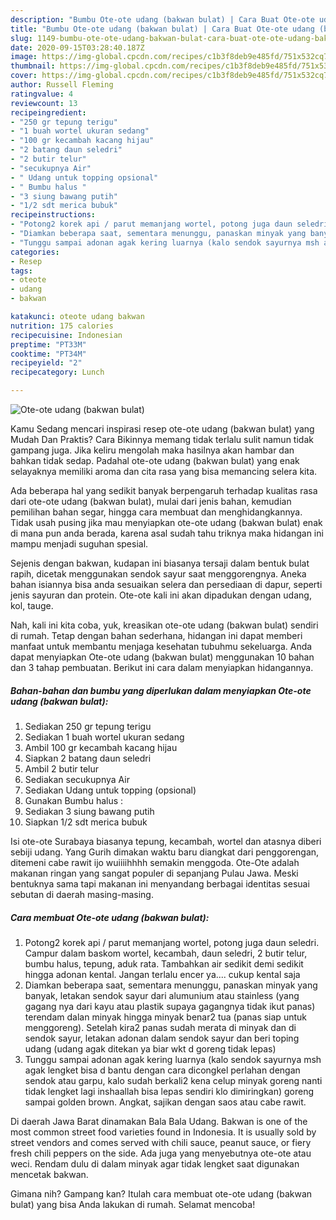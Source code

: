 ```yaml
---
description: "Bumbu Ote-ote udang (bakwan bulat) | Cara Buat Ote-ote udang (bakwan bulat) Yang Sedap"
title: "Bumbu Ote-ote udang (bakwan bulat) | Cara Buat Ote-ote udang (bakwan bulat) Yang Sedap"
slug: 1149-bumbu-ote-ote-udang-bakwan-bulat-cara-buat-ote-ote-udang-bakwan-bulat-yang-sedap
date: 2020-09-15T03:28:40.187Z
image: https://img-global.cpcdn.com/recipes/c1b3f8deb9e485fd/751x532cq70/ote-ote-udang-bakwan-bulat-foto-resep-utama.jpg
thumbnail: https://img-global.cpcdn.com/recipes/c1b3f8deb9e485fd/751x532cq70/ote-ote-udang-bakwan-bulat-foto-resep-utama.jpg
cover: https://img-global.cpcdn.com/recipes/c1b3f8deb9e485fd/751x532cq70/ote-ote-udang-bakwan-bulat-foto-resep-utama.jpg
author: Russell Fleming
ratingvalue: 4
reviewcount: 13
recipeingredient:
- "250 gr tepung terigu"
- "1 buah wortel ukuran sedang"
- "100 gr kecambah kacang hijau"
- "2 batang daun seledri"
- "2 butir telur"
- "secukupnya Air"
- " Udang untuk topping opsional"
- " Bumbu halus "
- "3 siung bawang putih"
- "1/2 sdt merica bubuk"
recipeinstructions:
- "Potong2 korek api / parut memanjang wortel, potong juga daun seledri. Campur dalam baskom wortel, kecambah, daun seledri, 2 butir telur, bumbu halus, tepung, aduk rata. Tambahkan air sedikit demi sedikit hingga adonan kental. Jangan terlalu encer ya.... cukup kental saja"
- "Diamkan beberapa saat, sementara menunggu, panaskan minyak yang banyak, letakan sendok sayur dari alumunium atau stainless (yang gagang nya dari kayu atau plastik supaya gagangnya tidak ikut panas) terendam dalan minyak hingga minyak benar2 tua (panas siap untuk menggoreng). Setelah kira2 panas sudah merata di minyak dan di sendok sayur, letakan adonan dalam sendok sayur dan beri toping udang (udang agak ditekan ya biar wkt d goreng tidak lepas)"
- "Tunggu sampai adonan agak kering luarnya (kalo sendok sayurnya msh agak lengket bisa d bantu dengan cara dicongkel perlahan dengan sendok atau garpu, kalo sudah berkali2 kena celup minyak goreng nanti tidak lengket lagi inshaallah bisa lepas sendiri klo dimiringkan) goreng sampai golden brown. Angkat, sajikan dengan saos atau cabe rawit."
categories:
- Resep
tags:
- oteote
- udang
- bakwan

katakunci: oteote udang bakwan 
nutrition: 175 calories
recipecuisine: Indonesian
preptime: "PT33M"
cooktime: "PT34M"
recipeyield: "2"
recipecategory: Lunch

---
```



![Ote-ote udang (bakwan bulat)](https://img-global.cpcdn.com/recipes/c1b3f8deb9e485fd/751x532cq70/ote-ote-udang-bakwan-bulat-foto-resep-utama.jpg)

Kamu Sedang mencari inspirasi resep ote-ote udang (bakwan bulat) yang Mudah Dan Praktis? Cara Bikinnya memang tidak terlalu sulit namun tidak gampang juga. Jika keliru mengolah maka hasilnya akan hambar dan bahkan tidak sedap. Padahal ote-ote udang (bakwan bulat) yang enak selayaknya memiliki aroma dan cita rasa yang bisa memancing selera kita.

Ada beberapa hal yang sedikit banyak berpengaruh terhadap kualitas rasa dari ote-ote udang (bakwan bulat), mulai dari jenis bahan, kemudian pemilihan bahan segar, hingga cara membuat dan menghidangkannya. Tidak usah pusing jika mau menyiapkan ote-ote udang (bakwan bulat) enak di mana pun anda berada, karena asal sudah tahu triknya maka hidangan ini mampu menjadi suguhan spesial.

Sejenis dengan bakwan, kudapan ini biasanya tersaji dalam bentuk bulat rapih, dicetak menggunakan sendok sayur saat menggorengnya. Aneka bahan isiannya bisa anda sesuaikan selera dan persediaan di dapur, seperti jenis sayuran dan protein. Ote-ote kali ini akan dipadukan dengan udang, kol, tauge.


Nah, kali ini kita coba, yuk, kreasikan ote-ote udang (bakwan bulat) sendiri di rumah. Tetap dengan bahan sederhana, hidangan ini dapat memberi manfaat untuk membantu menjaga kesehatan tubuhmu sekeluarga. Anda dapat menyiapkan Ote-ote udang (bakwan bulat) menggunakan 10 bahan dan 3 tahap pembuatan. Berikut ini cara dalam menyiapkan hidangannya.

<!--inarticleads1-->

##### Bahan-bahan dan bumbu yang diperlukan dalam menyiapkan Ote-ote udang (bakwan bulat):

1. Sediakan 250 gr tepung terigu
1. Sediakan 1 buah wortel ukuran sedang
1. Ambil 100 gr kecambah kacang hijau
1. Siapkan 2 batang daun seledri
1. Ambil 2 butir telur
1. Sediakan secukupnya Air
1. Sediakan  Udang untuk topping (opsional)
1. Gunakan  Bumbu halus :
1. Sediakan 3 siung bawang putih
1. Siapkan 1/2 sdt merica bubuk


Isi ote-ote Surabaya biasanya tepung, kecambah, wortel dan atasnya diberi sebiji udang. Yang Gurih dimakan waktu baru diangkat dari penggorengan, ditemeni cabe rawit ijo wuiiiihhhh semakin menggoda. Ote-Ote adalah makanan ringan yang sangat populer di sepanjang Pulau Jawa. Meski bentuknya sama tapi makanan ini menyandang berbagai identitas sesuai sebutan di daerah masing-masing. 

<!--inarticleads2-->

##### Cara membuat Ote-ote udang (bakwan bulat):

1. Potong2 korek api / parut memanjang wortel, potong juga daun seledri. Campur dalam baskom wortel, kecambah, daun seledri, 2 butir telur, bumbu halus, tepung, aduk rata. Tambahkan air sedikit demi sedikit hingga adonan kental. Jangan terlalu encer ya.... cukup kental saja
1. Diamkan beberapa saat, sementara menunggu, panaskan minyak yang banyak, letakan sendok sayur dari alumunium atau stainless (yang gagang nya dari kayu atau plastik supaya gagangnya tidak ikut panas) terendam dalan minyak hingga minyak benar2 tua (panas siap untuk menggoreng). Setelah kira2 panas sudah merata di minyak dan di sendok sayur, letakan adonan dalam sendok sayur dan beri toping udang (udang agak ditekan ya biar wkt d goreng tidak lepas)
1. Tunggu sampai adonan agak kering luarnya (kalo sendok sayurnya msh agak lengket bisa d bantu dengan cara dicongkel perlahan dengan sendok atau garpu, kalo sudah berkali2 kena celup minyak goreng nanti tidak lengket lagi inshaallah bisa lepas sendiri klo dimiringkan) goreng sampai golden brown. Angkat, sajikan dengan saos atau cabe rawit.


Di daerah Jawa Barat dinamakan Bala Bala Udang. Bakwan is one of the most common street food varieties found in Indonesia. It is usually sold by street vendors and comes served with chili sauce, peanut sauce, or fiery fresh chili peppers on the side. Ada juga yang menyebutnya ote-ote atau weci. Rendam dulu di dalam minyak agar tidak lengket saat digunakan mencetak bakwan. 

Gimana nih? Gampang kan? Itulah cara membuat ote-ote udang (bakwan bulat) yang bisa Anda lakukan di rumah. Selamat mencoba!
